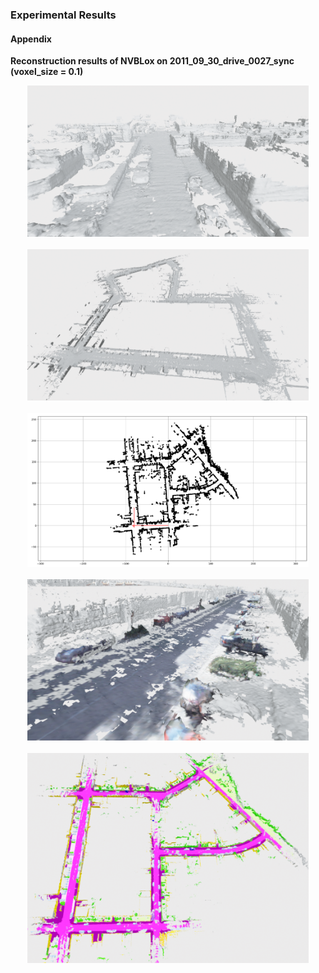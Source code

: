 ### Experimental Results

#### Appendix

**Reconstruction results of NVBLox on 2011_09_30_drive_0027_sync (voxel_size = 0.1)**
<p align="center">
  <center><img src="images/2011_09_30_drive_0027_sync_mesh_closeview.png" width="450" /></center>
  <br>
	<center><img src="images/2011_09_30_drive_0027_sync_mesh.png" width="450" /></center>
  <br>
	<center><img src="images/kitti_global_path.png" width="450" /></center>
  <br>
	<center><img src="images/kitti_color_mesh.png" width="450" /></center>
  <br>
	<center><img src="images/semantic_map_kitti_07.png" width="450" /></center>  
</p>

